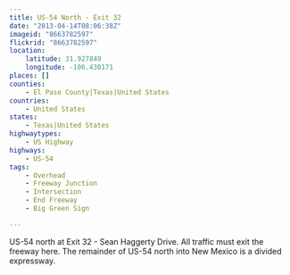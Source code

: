 ```yaml
---
title: US-54 North - Exit 32
date: "2013-04-14T08:06:38Z"
imageid: "8663782597"
flickrid: "8663782597"
location:
    latitude: 31.927849
    longitude: -106.430171
places: []
counties:
    - El Paso County|Texas|United States
countries:
    - United States
states:
    - Texas|United States
highwaytypes:
    - US Highway
highways:
    - US-54
tags:
    - Overhead
    - Freeway Junction
    - Intersection
    - End Freeway
    - Big Green Sign

---
```

US-54 north at Exit 32 - Sean Haggerty Drive.  All traffic must exit the freeway here.  The remainder of US-54 north into New Mexico is a divided expressway.